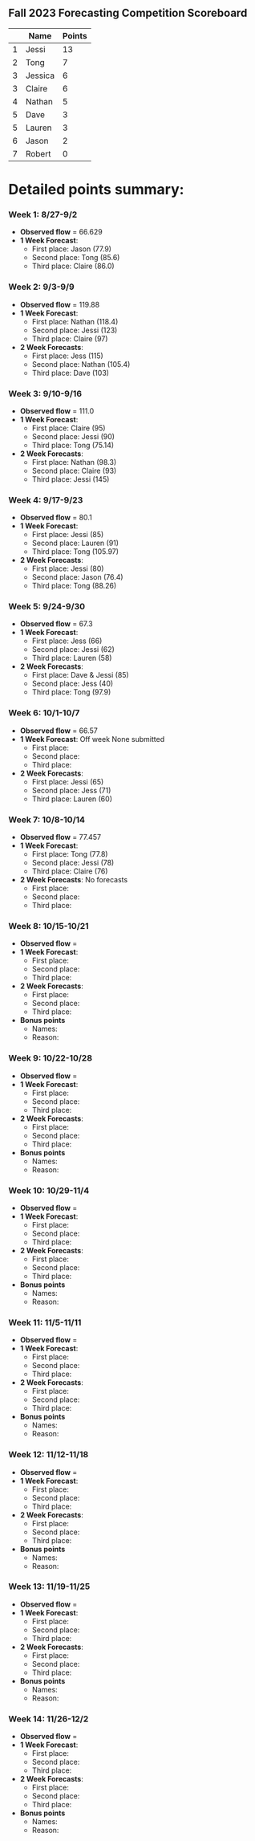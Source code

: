 <a name="Scoreboard"></a>
## Fall 2023 Forecasting Competition Scoreboard

|      | Name    | Points    |
|:-----|---------|---------  |
|  1   |  Jessi    |  13     |
|  2   |  Tong    |  7    |
|  3   |  Jessica     |  6     |
|  3   |  Claire    |  6     |
|  4   |  Nathan   |  5     |
|  5   |  Dave     |  3    |
|  5   |  Lauren     |  3     |
|  6   |  Jason   | 2     |
|  7   |  Robert   |  0     |



# Detailed points summary:
### Week 1: 8/27-9/2
- **Observed flow** = 66.629
- **1 Week Forecast**:
  - First place: Jason (77.9)
  - Second place:  Tong (85.6)
  - Third place:  Claire (86.0)

### Week 2: 9/3-9/9
- **Observed flow** = 119.88
- **1 Week Forecast**:
  - First place: Nathan (118.4)
  - Second place: Jessi (123)
  - Third place: Claire (97)
- **2 Week Forecasts**:
  - First place: Jess (115)
  - Second place: Nathan (105.4)
  - Third place: Dave (103)


### Week 3: 9/10-9/16
- **Observed flow** = 111.0
- **1 Week Forecast**:
  - First place: Claire (95)
  - Second place: Jessi (90)
  - Third place:  Tong (75.14)
- **2 Week Forecasts**:
  - First place: Nathan (98.3)
  - Second place: Claire (93)
  - Third place: Jessi (145)


### Week 4: 9/17-9/23
- **Observed flow** = 80.1
- **1 Week Forecast**:
  - First place: Jessi (85)
  - Second place: Lauren (91)
  - Third place: Tong (105.97)
- **2 Week Forecasts**:
  - First place: Jessi (80)
  - Second place: Jason (76.4)
  - Third place: Tong (88.26)


### Week 5: 9/24-9/30
- **Observed flow** = 67.3 
- **1 Week Forecast**:
  - First place:  Jess (66)
  - Second place: Jessi (62)
  - Third place:  Lauren (58)
- **2 Week Forecasts**:
  - First place: Dave & Jessi (85)
  - Second place:  Jess (40)
  - Third place: Tong (97.9)


### Week 6: 10/1-10/7
- **Observed flow** = 66.57
- **1 Week Forecast**: Off week None submitted
  - First place: 
  - Second place: 
  - Third place: 
- **2 Week Forecasts**:
  - First place: Jessi (65)
  - Second place: Jess (71)
  - Third place: Lauren (60)


### Week 7: 10/8-10/14
- **Observed flow** = 77.457
- **1 Week Forecast**:
  - First place: Tong (77.8)
  - Second place: Jessi (78)
  - Third place: Claire (76)
- **2 Week Forecasts**: No forecasts
  - First place: 
  - Second place:
  - Third place: 


### Week 8: 10/15-10/21
- **Observed flow** = 
- **1 Week Forecast**:
  - First place: 
  - Second place: 
  - Third place: 
- **2 Week Forecasts**:
  - First place: 
  - Second place: 
  - Third place: 
- **Bonus points**
  - Names: 
  - Reason:

### Week 9: 10/22-10/28
- **Observed flow** = 
- **1 Week Forecast**:
  - First place: 
  - Second place: 
  - Third place: 
- **2 Week Forecasts**:
  - First place: 
  - Second place: 
  - Third place: 
- **Bonus points**
  - Names: 
  - Reason:

### Week 10: 10/29-11/4
- **Observed flow** = 
- **1 Week Forecast**:
  - First place: 
  - Second place: 
  - Third place: 
- **2 Week Forecasts**:
  - First place: 
  - Second place: 
  - Third place: 
- **Bonus points**
  - Names: 
  - Reason:

### Week 11: 11/5-11/11
- **Observed flow** = 
- **1 Week Forecast**:
  - First place: 
  - Second place: 
  - Third place: 
- **2 Week Forecasts**:
  - First place: 
  - Second place: 
  - Third place: 
- **Bonus points**
  - Names: 
  - Reason:

### Week 12: 11/12-11/18
- **Observed flow** = 
- **1 Week Forecast**:
  - First place: 
  - Second place: 
  - Third place: 
- **2 Week Forecasts**:
  - First place: 
  - Second place: 
  - Third place: 
- **Bonus points**
  - Names: 
  - Reason:

### Week 13: 11/19-11/25
- **Observed flow** = 
- **1 Week Forecast**:
  - First place: 
  - Second place: 
  - Third place: 
- **2 Week Forecasts**:
  - First place: 
  - Second place: 
  - Third place: 
- **Bonus points**
  - Names: 
  - Reason:

### Week 14: 11/26-12/2
- **Observed flow** = 
- **1 Week Forecast**:
  - First place: 
  - Second place: 
  - Third place: 
- **2 Week Forecasts**:
  - First place: 
  - Second place: 
  - Third place: 
- **Bonus points**
  - Names: 
  - Reason:


